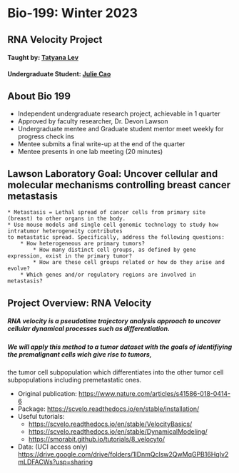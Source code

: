 # Bio-199: Winter 2023
## RNA Velocity Project
#### Taught by: [Tatyana Lev](https://github.com/TatyanaLev)
#### Undergraduate Student: [Julie Cao](https://github.com/juliethecao/bio-199) 

## About Bio 199 

* Independent undergraduate research project, achievable in 1 quarter
* Approved by faculty researcher, Dr. Devon Lawson
* Undergraduate mentee and Graduate student mentor meet weekly for progress check ins
* Mentee submits a final write-up at the end of the quarter
* Mentee presents in one lab meeting (20 minutes)

## Lawson Laboratory Goal: Uncover cellular and molecular mechanisms controlling breast cancer metastasis
    * Metastasis = Lethal spread of cancer cells from primary site (breast) to other organs in the body. 
    * Use mouse models and single cell genomic technology to study how intratumor heterogeneity contributes 
    to metastatic spread. Specifically, address the following questions:
        * How heterogeneous are primary tumors?
            * How many distinct cell groups, as defined by gene expression, exist in the primary tumor?
            * How are these cell groups related or how do they arise and evolve?
        * Which genes and/or regulatory regions are involved in metastasis?

## Project Overview: RNA Velocity
##### RNA velocity is a pseudotime trajectory analysis approach to uncover cellular dynamical processes such as differentiation. 
##### We will apply this method to a tumor dataset with the goals of identifiying the premalignant cells wich give rise to tumors, 
the tumor cell subpopulation which differentiates into the other tumor cell subpopulations including premetastatic ones. 

* Original publication: https://www.nature.com/articles/s41586-018-0414-6
* Package: https://scvelo.readthedocs.io/en/stable/installation/
* Useful tutorials: 
    * https://scvelo.readthedocs.io/en/stable/VelocityBasics/
    * https://scvelo.readthedocs.io/en/stable/DynamicalModeling/
    * https://smorabit.github.io/tutorials/8_velocyto/
* Data: (UCI access only) https://drive.google.com/drive/folders/1lDnmQclsw2QwMqGPB16HqIv2mLDFACWs?usp=sharing
